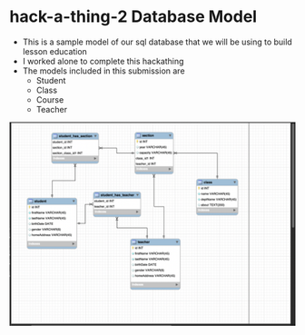 # hack-a-thing-2 Database Model


* This is a sample model of our sql database that we will be using to build lesson education
* I worked alone to complete this hackathing
* The models included in this submission are
    * Student
    * Class
    * Course
    * Teacher
    
 ![](https://github.com/dartmouth-cs98/hack-a-thing-2-LessonDatabase/blob/master/Screen%20Shot%202020-10-12%20at%209.51.07%20PM.png)
    
    
   
